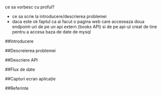 ce sa vorbesc cu proful?

 - ce sa scrie la introducere/descrierea problemei
 - daca este ok faptul ca ai facut o pagina web care acceseaza doua endpoint-uri de pe un api extern (books API)
si de pe api-ul creat de tine pentru a accesa baza de date de mysql

##Introducere



##Descreierea problemei



##Descriere API



##Flux de date



##Capturi ecran aplicație



##Referinte
